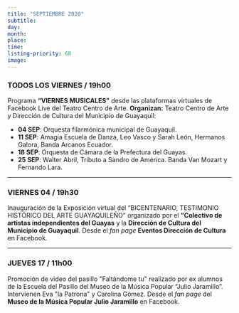 ```yaml
---
title: "SEPTIEMBRE 2020"
subtitle:
day:
month:
place:
time:
listing-priority: 68
image:
---
```


### TODOS LOS VIERNES / <strong>19h00</strong>

Programa **“VIERNES MUSICALES”** desde las plataformas virtuales de Facebook Live del Teatro Centro de Arte. **Organizan:** Teatro Centro de Arte y Dirección de Cultura del Municipio de Guayaquil:

- **04 SEP**: Orquesta filarmónica municipal de Guayaquil.
- **11 SEP**: Amagia Escuela de Danza, Leo Vasco y Sarah León, Hermanos Galora, Banda Arcanos Ecuador.
- **18 SEP**: Orquesta de Cámara de la Prefectura del Guayas.
- **25 SEP**: Walter Abril, Tributo a Sandro de América. Banda Van Mozart y Fernando Lara.

---

### VIERNES 04 / <strong>19h30</strong>

Inauguración de la Exposición virtual del “BICENTENARIO, TESTIMONIO HISTÓRICO DEL ARTE GUAYAQUILEÑO” organizado por el **"Colectivo de artistas independientes del Guayas** y la **Dirección de Cultura del Municipio de Guayaquil**. Desde el *fan page* **Eventos Dirección de Cultura** en Facebook.

---

### JUEVES 17 / <strong>11h00</strong>

Promoción de video del pasillo "Faltándome tu" realizado por ex alumnos de la Escuela del Pasillo del Museo de la Música Popular “Julio Jaramillo”. Intervienen Eva "la Patrona" y Carolina Gómez.  Desde el *fan page* del **Museo de la Música Popular Julio Jaramillo** en Facebook.
